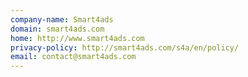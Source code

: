 ```yaml
---
company-name: Smart4ads
domain: smart4ads.com
home: http://www.smart4ads.com
privacy-policy: http://smart4ads.com/s4a/en/policy/
email: contact@smart4ads.com
---
```




